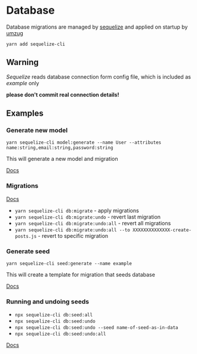 # Database
Database migrations are managed by [sequelize](https://sequelize.org/) and applied on startup by [umzug](https://github.com/sequelize/umzug)

`yarn add sequelize-cli`

## Warning
*Sequelize* reads database connection form config file, which is included as *example* only

**please don't commit real connection details!**

## Examples
### Generate new model
`yarn sequelize-cli model:generate --name User --attributes name:string,email:string,password:string`

This will generate a new model and migration

[Docs](https://sequelize.org/docs/v6/other-topics/migrations/#creating-the-first-model-and-migration)

### Migrations
[Docs](https://sequelize.org/docs/v6/other-topics/migrations/#running-migrations)

- `yarn sequelize-cli db:migrate` - apply migrations
- `yarn sequelize-cli db:migrate:undo` - revert last migration
- `yarn sequelize-cli db:migrate:undo:all` - revert all migrations
- `yarn sequelize-cli db:migrate:undo:all --to XXXXXXXXXXXXXX-create-posts.js` - revert to specific migration

### Generate seed
`yarn sequelize-cli seed:generate --name example` 

This will create a template for migration that seeds database

[Docs](https://sequelize.org/docs/v6/other-topics/migrations/#creating-the-first-seed)

### Running and undoing seeds
- `npx sequelize-cli db:seed:all`
- `npx sequelize-cli db:seed:undo`
- `npx sequelize-cli db:seed:undo --seed name-of-seed-as-in-data`
- `npx sequelize-cli db:seed:undo:all`

[Docs](https://sequelize.org/docs/v6/other-topics/migrations/#undoing-seeds)